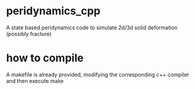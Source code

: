 # peridynamics_cpp
A state based peridynamics code to simulate 2d/3d solid deformation (possibly fracture)

# how to compile
A makefile is already provided, modifying the corresponding c++ compiler and then execute
make

